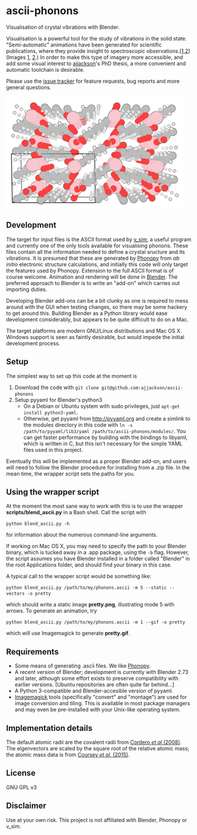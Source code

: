 # ascii-phonons

Visualisation of crystal vibrations with Blender.

Visualisation is a powerful tool for the study of vibrations in the solid state.
"Semi-automatic" animations have been generated for scientific publications, where they provide insight to spectroscopic observations.\[[1][Skelton2015],[2][Brivio2015]\] (Images [1](http://dx.doi.org/10.1063/1.4917044.1), [2](http://people.bath.ac.uk/aw558/temp/mapi_phonon.gif).) In order to make this type of imagery more accessible, and add some visual interest to [ajjackson](https://github.com/ajjackson)'s PhD thesis, a more convenient and automatic toolchain is desirable.

Please use the [issue tracker](https://github.com/ajjackson/ascii-phonons/issues) for feature requests, bug reports and more general questions.

![](images/comof_phonon.gif)

## Development

The target for input files is the ASCII format used by [v_sim](http://inac.cea.fr/L_Sim/V_Sim/), a useful program and currently one of the only tools available for visualising phonons. These files contain all the information needed to define a crystal sructure and its vibrations. It is presumed that these are generated by [Phonopy](http://phonopy.sourceforge.net/) from *ab initio* electronic structure calculations, and initially this code will only target the features used by Phonopy. Extension to the full ASCII format is of course welcome.
Animation and rendering will be done in [Blender](http://www.blender.org/).
The preferred approach to Blender is to write an "add-on" which carries out importing duties.

Developing Blender add-ons can be a bit clunky as one is required to
mess around with the GUI when testing changes, so there may be some
hackery to get around this.  Building Blender as a Python library
would ease development considerably, but appears to be quite difficult
to do on a Mac.

The target platforms are modern GNU/Linux distributions and Mac OS X. Windows support is seen as faintly desirable, but would impede the initial development process.

## Setup

The simplest way to set up this code at the moment is

1. Download the code with `git clone git@github.com:ajjackson/ascii-phonons`
2. Setup pyyaml for Blender's python3
    - On a Debian or Ubuntu system with sudo privileges, just `apt-get install python3-yaml`.
    - Otherwise, get pyyaml from http://pyyaml.org and create a simlink to the modules directory in this code with `ln -s /path/to/pyyaml/lib3/yaml /path/to/ascii-phonons/modules/`.
      You can get faster performance by building with the bindings to libyaml, which is written in C, but this isn't necessary for the simple YAML files used in this project.
    
Eventually this will be implemented as a proper Blender add-on, and users will need to follow the Blender procedure for installing from a .zip file.
In the mean time, the wrapper script sets the paths for you.

## Using the wrapper script

At the moment the most sane way to work with this is to use the wrapper **scripts/blend_ascii.py** in a Bash shell. Call the script with

    python blend_ascii.py -h

for information about the numerous command-line arguments.

If working on Mac OS X, you may need to specify the path to your Blender binary, which is tucked away in a .app package, using the `-b` flag.
However, the script assumes you have Blender installed in a folder called "Blender" in the root Applications folder, and should find your binary in this case.

A typical call to the wrapper script would be something like:

    python blend_ascii.py /path/to/my/phonons.ascii -m 5 --static --vectors -o pretty

which should write a static image **pretty.png**, illustrating mode 5 with arrows.
To generate an animation, try

    python blend_ascii.py /path/to/my/phonons.ascii -m 1 --gif -o pretty

which will use Imagemagick to generate **pretty.gif**.

## Requirements

- Some means of generating .ascii files. We like [Phonopy](http://phonopy.sourceforge.net).
- A recent version of Blender; development is currently with
  Blender 2.73 and later, although some effort exists to preserve compatibility with earlier versions.
  [Ubuntu repositories are often quite far behind...]
- A Python 3-compatible and Blender-accesible version of pyyaml.
- [Imagemagick](http://www.imagemagick.org) tools (specifically "convert" and "montage") are used for image conversion and tiling.
  This is available in most package managers and may even be pre-installed with your Unix-like operating system.

## Implementation details

The default atomic radii are the covalent radii from [Cordero *et al* (2008)][Cordero2008].
The eigenvectors are scaled by the square root of the relative atomic mass; the atomic mass data is from [Coursey *et al.* (2015)][Coursey2015].

## License

GNU GPL v3

## Disclaimer

Use at your own risk. This project is not affiliated with Blender, Phonopy or v_sim.

[Skelton2015]: http://dx.doi.org/10.1063/1.4917044 "Jonathan M. Skelton, Adam J. Jackson, Mirjana Dimitrievska, Suzanne K. Wallace and Aton Walsh (2015), *APL Mat.* **3**, 041102"
[Brivio2015]: http://dx.doi.org/10.1103/PhysRevB.92.144308 "Federico Brivio, Jarvist M. Frost, Jonathan M. Skelton, Adam J. Jackson, Oliver J. Weber, Mark T. Weller, Alejandro R. Goñi, Aurélien M. A. Leguy, Piers R. F. Barnes, and Aron Walsh (2015), *Phys. Rev. B* **92**, 144308"
[Cordero2008]: http://dx.doi.org/10.1039/B801115J "Beatriz Cordero, Verónica Gómez, Ana E. Platero-Prats, Marc Revés, Jorge Echeverría, Eduard Cremades, Flavia Barragána and Santiago Alvarez (2008), *Dalton Trans.* 2832-2838"
[Coursey2015]: http://physics.nist.gov/Comp "Coursey, J.S., Schwab, D.J., Tsai, J.J., and Dragoset, R.A. (2015), Atomic Weights and Isotopic Compositions (version 4.1). [Online] Available: http://physics.nist.gov/Comp [2015-10-25]. National Institute of Standards and Technology, Gaithersburg, MD."
